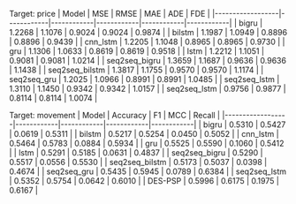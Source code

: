 Target: price
| Model            | MSE        | RMSE       | MAE        | ADE        | FDE        |
|------------------|------------|------------|------------|------------|------------|
| bigru            | 1.2268     | 1.1076     | 0.9024     | 0.9024     | 0.9874     |
| bilstm           | 1.1987     | 1.0949     | 0.8896     | 0.8896     | 0.9439     |
| cnn_lstm         | 1.2205     | 1.1048     | 0.8965     | 0.8965     | 0.9730     |
| gru              | 1.1306     | 1.0633     | 0.8619     | 0.8619     | 0.9518     |
| lstm             | 1.2212     | 1.1051     | 0.9081     | 0.9081     | 1.0214     |
| seq2seq_bigru    | 1.3659     | 1.1687     | 0.9636     | 0.9636     | 1.1438     |
| seq2seq_bilstm   | 1.3817     | 1.1755     | 0.9570     | 0.9570     | 1.1174     |
| seq2seq_gru      | 1.2025     | 1.0966     | 0.8991     | 0.8991     | 1.0485     |
| seq2seq_lstm     | 1.3110     | 1.1450     | 0.9342     | 0.9342     | 1.0157     |
| seq2seq_lstm     | 0.9756     | 0.9877     | 0.8114     | 0.8114     | 1.0074     |

Target: movement
| Model            | Accuracy   | F1         | MCC        | Recall     |
|------------------|------------|------------|------------|------------|
| bigru            | 0.5310     | 0.5427     | 0.0619     | 0.5311     |
| bilstm           | 0.5217     | 0.5254     | 0.0450     | 0.5052     |
| cnn_lstm         | 0.5464     | 0.5783     | 0.0884     | 0.5934     |
| gru              | 0.5525     | 0.5590     | 0.1060     | 0.5412     |
| lstm             | 0.5291     | 0.5185     | 0.0631     | 0.4837     |
| seq2seq_bigru    | 0.5290     | 0.5517     | 0.0556     | 0.5530     |
| seq2seq_bilstm   | 0.5173     | 0.5037     | 0.0398     | 0.4674     |
| seq2seq_gru      | 0.5435     | 0.5945     | 0.0789     | 0.6384     |
| seq2seq_lstm     | 0.5352     | 0.5754     | 0.0642     | 0.6010     |
| DES-PSP          | 0.5996     | 0.6175     | 0.1975     | 0.6167     |
